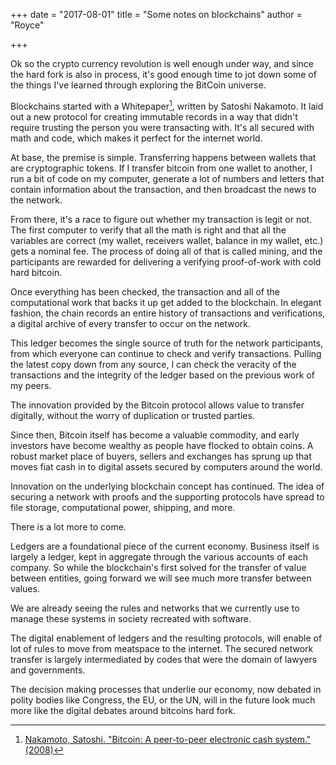 +++
date = "2017-08-01"
title = "Some notes on blockchains"
author = "Royce"

+++



Ok so the crypto currency revolution is well enough under way, and since the hard fork is also in process, it's good enough time to jot down some of the things I've learned through exploring the BitCoin universe. 

<!--more-->

Blockchains started with a Whitepaper[^1], written by Satoshi Nakamoto. It laid out a new protocol for creating immutable records in a way that didn't require trusting the person you were transacting with. It's all secured with math and code, which makes it perfect for the internet world. 

At base, the premise is simple. Transferring happens between wallets that are cryptographic tokens. If I transfer bitcoin from one wallet to another, I run a bit of code on my computer, generate a lot of numbers and letters that contain information about the transaction, and then broadcast the news to the network. 

From there, it's a race to figure out whether my transaction is legit or not. The first computer to verify that all the math is right and that all the variables are correct (my wallet, receivers wallet, balance in my wallet, etc.) gets a nominal fee. The process of doing all of that is called mining, and the participants are rewarded for delivering a verifying proof-of-work with cold hard bitcoin. 

Once everything has been checked, the transaction and all of the computational work that backs it up get added to the blockchain. In elegant fashion, the chain records an entire history of transactions and verifications, a digital archive of every transfer to occur on the network. 

This ledger becomes the single source of truth for the network participants, from which everyone can continue to check and verify transactions. Pulling the latest copy down from any source, I can check the veracity of the transactions and the integrity of the ledger based on the previous work of my peers. 

The innovation provided by the Bitcoin protocol allows value to transfer digitally, without the worry of duplication or trusted parties.

Since then, Bitcoin itself has become a valuable commodity, and early investors have become wealthy as people have flocked to obtain coins. A robust market place of buyers, sellers and exchanges has sprung up that moves fiat cash in to digital assets secured by computers around the world. 

Innovation on the underlying blockchain concept has continued. The idea of securing a network with proofs and the supporting protocols have spread to file storage, computational power, shipping, and more. 

There is a lot more to come. 

Ledgers are a foundational piece of the current economy. Business itself is largely a ledger, kept in aggregate through the various accounts of each company. So while the blockchain's first solved for the transfer of value between entities, going forward we will see much more transfer between values. 

We are already seeing the rules and networks that we currently use to manage these systems in society recreated with software. 

The digital enablement of ledgers and the resulting protocols, will enable of lot of rules to move from meatspace to the internet. The secured network transfer is largely intermediated by codes that were the domain of lawyers and governments. 

The decision making processes that underlie our economy, now debated in polity bodies like Congress, the EU, or the UN, will in the future look much more like the digital debates around bitcoins hard fork. 

[^1]: [Nakamoto, Satoshi. "Bitcoin: A peer-to-peer electronic cash system." (2008)](/bitcoin.pdf)



 
